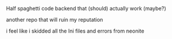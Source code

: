 Half spaghetti code backend that (should) actually work (maybe?)

another repo that will ruin my reputation

i feel like i skidded all the Ini files and errors from neonite
